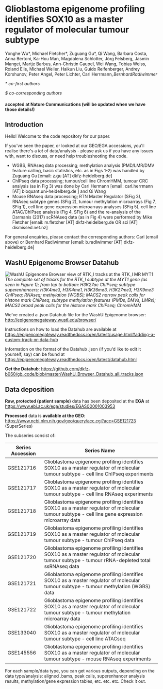 # Glioblastoma epigenome profiling identifies SOX10 as a master regulator of molecular tumour subtype


Yonghe Wu\*, Michael Fletcher\*, Zuguang Gu\*, Qi Wang, Barbara Costa, Anna Bertoni, Ka-Hou Man, Magdalena Schlotter, Jörg Felsberg, Jasmin Mangei, Martje Barbus, Ann-Christin Gaupel, Wei Wang, Tobias Weiss, Roland Eils, Michael Weller, Haikun Liu, Guido Reifenberger, Andrey Korshunov, Peter Angel, Peter Lichter, Carl Herrmann$, Bernhard Radlwimmer$

*\* co-first authors*

*$ co-corresponding authors*

#### accepted at Nature Communications (will be updated when we have those details!)

## Introduction

Hello! Welcome to the code repository for our paper.

If you've seen the paper, or looked at our GEO/EGA accessions, you'll realise there's a *lot* of data/analysis - please ask us if you have any issues with, want to discuss, or need help troubleshooting the code.

* WGBS, RNAseq data processing; methylation analysis (PMD/LMR/DMV feature calling, basic statistics, etc. as in Figs 1-2) was handled by Zuguang Gu [email: z.gu [AT] dkfz-heidelberg.de]
* ChIPseq data processing; tumour/cell line ChromHMM, tumour CRC analysis (as in Fig 3) was done by Carl Hermann [email: carl.herrmann [AT] bioquant.uni-heidelberg.de ] and Qi Wang
* Mouse RNAseq data processing; RTN Master Regulator (SFig 3), RNAseq subtype genes (SFig 2), tumour methylation microarrays (Fig 7, SFig 1), cell line gene expression microarrays analyses (SFig 5), cell line ATAC/ChIPseq analysis (Fig 4, SFig 6) and the re-analysis of the Darmanis (2017) scRNAseq data (as in Fig 4) were performed by Mike Fletcher [email: m.fletcher [AT] dkfz-heidelberg.de OR sci [AT] dismissed.net.nz]

For general enquiries, please contact the corresponding authors: Carl (email above) or Bernhard Radlwimmer [email: b.radlwimmer [AT] dkfz-heidelberg.de]

## WashU Epigenome Browser Datahub

![WashU Epigenome Browser view of RTK_I tracks at the RTK_I MR MYT1](https://github.com/dkfz-b060/gb_code/blob/master/WashU_MYT1_RTK_I.jpg)
*The complete set of tracks for the RTK_I subtype at the MYT1 gene (as seen in Figure 1); from top to bottom: H3K27ac ChIPseq; subtype superenhancers; H3K4me3, H3K4me1, H3K36me3, H3K27me3, H3K9me3 ChIPseq; RNAseq; methylation (WGBS); MACS2 narrow peak calls for histone mark ChIPseq; subtype methylation features (PMDs, DMVs, LMRs); MACS2 broad peak calls for the histone mark ChIPseq; ChromHMM*

We've created a .json Datahub file for the WashU Epigenome browser: http://epigenomegateway.wustl.edu/browser/

Instructions on how to load the Datahub are available at https://epigenomegateway.readthedocs.io/en/latest/usage.html#adding-a-custom-track-or-data-hub

Information on the format of the Datahub .json (if you'd like to edit it yourself, say) can be found at https://epigenomegateway.readthedocs.io/en/latest/datahub.html

**Get the Datahub**: https://github.com/dkfz-b060/gb_code/blob/master/WashU_Browser_Datahub_all_tracks.json

## Data deposition

**Raw, protected (patient sample)** data has been deposited at the **EGA** at https://www.ebi.ac.uk/ega/studies/EGAS00001003953

**Processed** data is **available at the GEO**: https://www.ncbi.nlm.nih.gov/geo/query/acc.cgi?acc=GSE121723 (SuperSeries)

The subseries consist of:

Series Accession|Series Name
----------------|------------
GSE121716|Glioblastoma epigenome profiling identifies SOX10 as a master regulator of molecular tumour subtype - cell line ChIPseq experiments
GSE121717|Glioblastoma epigenome profiling identifies SOX10 as a master regulator of molecular tumour subtype - cell line RNAseq experiments
GSE121718|Glioblastoma epigenome profiling identifies SOX10 as a master regulator of molecular tumour subtype - cell line gene expression microarray data
GSE121719|Glioblastoma epigenome profiling identifies SOX10 as a master regulator of molecular tumour subtype - tumour ChIPseq data
GSE121720|Glioblastoma epigenome profiling identifies SOX10 as a master regulator of molecular tumour subtype - tumour rRNA-depleted total ssRNAseq data
GSE121721|Glioblastoma epigenome profiling identifies SOX10 as a master regulator of molecular tumour subtype - tumour methylation (WGBS) data
GSE121722|Glioblastoma epigenome profiling identifies SOX10 as a master regulator of molecular tumour subtype - tumour methylation microarray data
GSE133040|Glioblastoma epigenome profiling identifies SOX10 as a master regulator of molecular tumour subtype - cell line ATACseq
GSE145556|Glioblastoma epigenome profiling identifies SOX10 as a master regulator of molecular tumour subtype - mouse RNAseq experiments

For each sample/data type, you can get various outputs, depending on the data type/analysis: aligned .bams, peak calls, superenhancer analysis results, methylation/gene expression tables, etc. etc. etc. Check it out.
